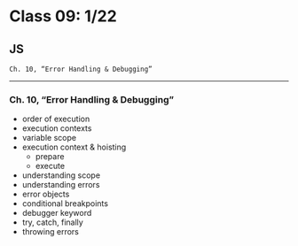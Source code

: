 # Class 09: 1/22

## JS
    Ch. 10, “Error Handling & Debugging”

---------------------------

### Ch. 10, “Error Handling & Debugging”

- order of execution
- execution contexts
- variable scope
- execution context & hoisting
  - prepare
  - execute
- understanding scope
- understanding errors
- error objects
- conditional breakpoints
- debugger keyword
- try, catch, finally
- throwing errors
  